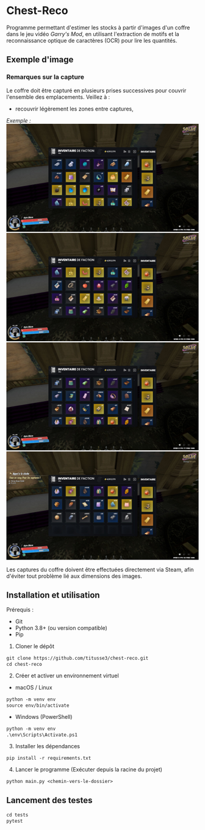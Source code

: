 # Chest-Reco

Programme permettant d'estimer les stocks à partir d'images d'un coffre dans 
le jeu vidéo _Garry's Mod_, en utilisant l'extraction de motifs et la 
reconnaissance optique de caractères (OCR) pour lire les quantités.

## Exemple d'image

### Remarques sur la capture

Le coffre doit être capturé en plusieurs prises successives pour couvrir l'ensemble des emplacements. Veillez à :
- recouvrir légèrement les zones entre captures,

_Exemple :_
![Image 1](project/ressources/coffre/18_10_25/1.jpg)
![Image 1](project/ressources/coffre/18_10_25/2.jpg)
![Image 1](project/ressources/coffre/18_10_25/3.jpg)
![Image 1](project/ressources/coffre/18_10_25/4.jpg)

Les captures du coffre doivent être effectuées directement via Steam, afin d'éviter tout problème lié aux dimensions des images.

## Installation et utilisation

Prérequis :
- Git
- Python 3.8+ (ou version compatible)
- Pip

1. Cloner le dépôt
```
git clone https://github.com/titusse3/chest-reco.git
cd chest-reco
```

2. Créer et activer un environnement virtuel
- macOS / Linux
```
python -m venv env
source env/bin/activate
```
- Windows (PowerShell)
```
python -m venv env
.\env\Scripts\Activate.ps1
```

3. Installer les dépendances
```
pip install -r requirements.txt
```

4. Lancer le programme
(Exécuter depuis la racine du projet)
```
python main.py <chemin-vers-le-dossier>
```

## Lancement des testes

```
cd tests
pytest
```